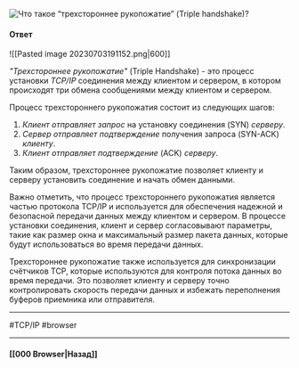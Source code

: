 ![Что такое “трехстороннее рукопожатие” (Triple handshake)?](https://youtu.be/__neFkxAO9s?t=409)

#### Ответ

![[Pasted image 20230703191152.png|600]]

*"Трехстороннее рукопожатие"* (Triple Handshake) - это процесс установки *TCP/IP* соединения между клиентом и сервером, в котором происходят три обмена сообщениями между клиентом и сервером.

Процесс трехстороннего рукопожатия состоит из следующих шагов:
1. *Клиент отправляет запрос* на установку соединения (SYN) *серверу*.
2. *Сервер отправляет подтверждение* получения запроса (SYN-ACK) *клиенту*.
3. *Клиент отправляет подтверждение* (ACK) *серверу*.

Таким образом, трехстороннее рукопожатие позволяет клиенту и серверу установить соединение и начать обмен данными.

Важно отметить, что процесс трехстороннего рукопожатия является частью протокола TCP/IP и используется для обеспечения надежной и безопасной передачи данных между клиентом и сервером. В процессе установки соединения, клиент и сервер согласовывают параметры, такие как размер окна и максимальный размер пакета данных, которые будут использоваться во время передачи данных.

Трехстороннее рукопожатие также используется для синхронизации счётчиков TCP, которые используются для контроля потока данных во время передачи. Это позволяет клиенту и серверу точно контролировать скорость передачи данных и избежать переполнения буферов приемника или отправителя.

___
#TCP/IP #browser

___

#### [[000 Browser|Назад]]